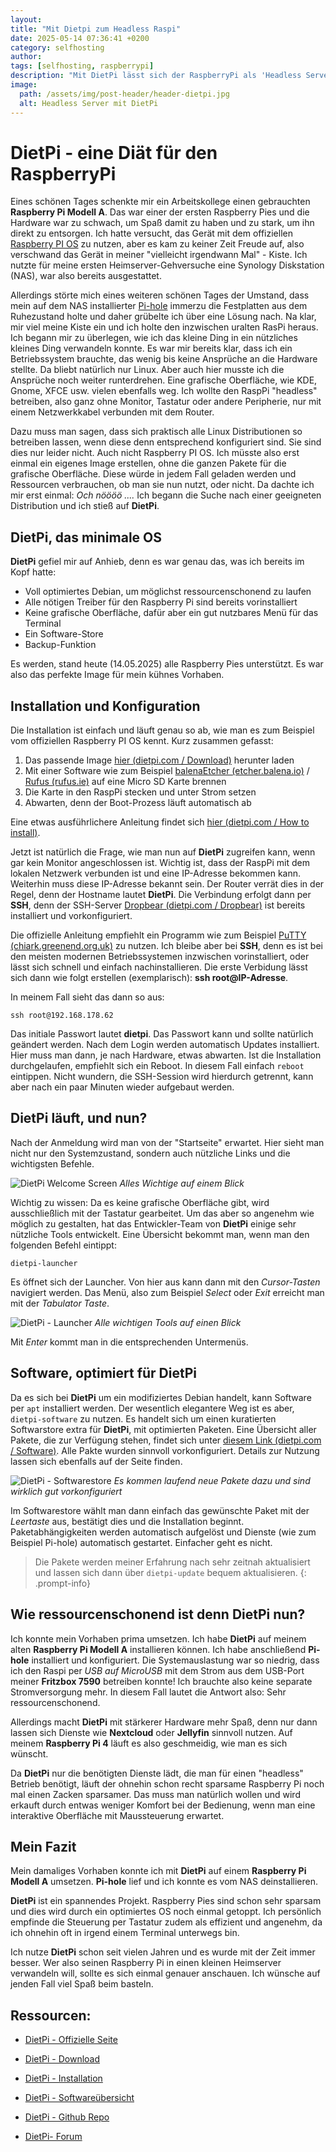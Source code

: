```yaml
---
layout: 
title: "Mit Dietpi zum Headless Raspi"
date: 2025-05-14 07:36:41 +0200
category: selfhosting
author: 
tags: [selfhosting, raspberrypi]
description: "Mit DietPi lässt sich der RaspberryPi als 'Headless Server' betreiben. Wie das geht, erkläre ich in diesem Artikel."
image:
  path: /assets/img/post-header/header-dietpi.jpg
  alt: Headless Server mit DietPi
---
```


# DietPi - eine Diät für den RaspberryPi

Eines schönen Tages schenkte mir ein Arbeitskollege einen gebrauchten **Raspberry Pi Modell A**. Das war einer der ersten Raspberry Pies und die Hardware war zu schwach, um Spaß damit zu haben und zu stark, um ihn direkt zu entsorgen. Ich hatte versucht, das Gerät mit dem offiziellen [Raspberry PI OS](https://www.raspberrypi.com/software/) zu nutzen, aber es kam zu keiner Zeit Freude auf, also verschwand das Gerät in meiner "vielleicht irgendwann Mal" - Kiste. Ich nutzte für meine ersten Heimserver-Gehversuche eine Synology Diskstation (NAS), war also bereits ausgestattet.

Allerdings störte mich eines weiteren schönen Tages der Umstand, dass mein auf dem NAS installierter [Pi-hole](https://pi-hole.net/) immerzu die Festplatten aus dem Ruhezustand holte und daher grübelte ich über eine Lösung nach. Na klar, mir viel meine Kiste ein und ich holte den inzwischen uralten RasPi heraus. Ich begann mir zu überlegen, wie ich das kleine Ding in ein nützliches kleines Ding verwandeln konnte. Es war mir bereits klar, dass ich ein Betriebssystem brauchte, das wenig bis keine Ansprüche an die Hardware stellte. Da bliebt natürlich nur Linux. Aber auch hier musste ich die Ansprüche noch weiter runterdrehen. Eine grafische Oberfläche, wie KDE, Gnome, XFCE usw. vielen ebenfalls weg. Ich wollte den RaspPi "headless" betreiben, also ganz ohne Monitor, Tastatur oder andere Peripherie, nur mit einem Netzwerkkabel verbunden mit dem Router.

Dazu muss man sagen, dass sich praktisch alle Linux Distributionen so betreiben lassen, wenn diese denn entsprechend konfiguriert sind. Sie sind dies nur leider nicht. Auch nicht Raspberry PI OS. Ich müsste also erst einmal ein eigenes Image erstellen, ohne die ganzen Pakete für die grafische Oberfläche. Diese würde in jedem Fall geladen werden und Ressourcen verbrauchen, ob man sie nun nutzt, oder nicht. Da dachte ich mir erst einmal: *Och nöööö ....* Ich begann die Suche nach einer geeigneten Distribution und ich stieß auf **DietPi**.

## DietPi, das minimale OS

**DietPi** gefiel mir auf Anhieb, denn es war genau das, was ich bereits im Kopf hatte:

- Voll optimiertes Debian, um möglichst ressourcenschonend zu laufen
- Alle nötigen Treiber für den Raspberry Pi sind bereits vorinstalliert
- Keine grafische Oberfläche, dafür aber ein gut nutzbares Menü für das Terminal
- Ein Software-Store
- Backup-Funktion

Es werden, stand heute (14.05.2025) alle Raspberry Pies unterstützt. Es war also das perfekte Image für mein kühnes Vorhaben.

## Installation und Konfiguration

Die Installation ist einfach und läuft genau so ab, wie man es zum Beispiel vom offiziellen Raspberry PI OS kennt. Kurz zusammen gefasst:

1. Das passende Image [hier (dietpi.com / Download)](https://dietpi.com/#download) herunter laden
2. Mit einer Software wie zum Beispiel [balenaEtcher (etcher.balena.io)](https://etcher.balena.io/) / [Rufus (rufus.ie)](https://rufus.ie/en/) auf eine Micro SD Karte brennen
3. Die Karte in den RaspPi stecken und unter Strom setzen
4. Abwarten, denn der Boot-Prozess läuft automatisch ab

Eine etwas ausführlichere Anleitung findet sich [hier (dietpi.com / How to install)](https://dietpi.com/docs/install/).

Jetzt ist natürlich die Frage, wie man nun auf **DietPi** zugreifen kann, wenn gar kein Monitor angeschlossen ist. Wichtig ist, dass der RaspPi mit dem lokalen Netzwerk verbunden ist und eine IP-Adresse bekommen kann. Weiterhin muss diese IP-Adresse bekannt sein. Der Router verrät dies in der Regel, denn der Hostname lautet **DietPi**. Die Verbindung erfolgt dann per **SSH**, denn der SSH-Server [Dropbear (dietpi.com / Dropbear)](https://dietpi.com/docs/software/ssh/#dropbear) ist bereits installiert und vorkonfiguriert. 

Die offizielle Anleitung empfiehlt ein Programm wie zum Beispiel [PuTTY (chiark.greenend.org.uk)](https://www.chiark.greenend.org.uk/~sgtatham/putty/latest.html) zu nutzen. Ich bleibe aber bei **SSH**, denn es ist bei den meisten modernen Betriebssystemen inzwischen vorinstalliert, oder lässt sich schnell und einfach nachinstallieren. Die erste Verbidung lässt sich dann wie folgt erstellen (exemplarisch): **ssh root@IP-Adresse**.

In meinem Fall sieht das dann so aus:

```shell
ssh root@192.168.178.62
```
Das initiale Passwort lautet **dietpi**. Das Passwort kann und sollte natürlich geändert werden. Nach dem Login werden automatisch Updates installiert. Hier muss man dann, je nach Hardware, etwas abwarten. Ist die Installation durchgelaufen, empfiehlt sich ein Reboot. In diesem Fall einfach ``reboot`` eintippen. Nicht wundern, die SSH-Session wird hierdurch getrennt, kann aber nach ein paar Minuten wieder aufgebaut werden. 

## DietPi läuft, und nun?

Nach der Anmeldung wird man von der "Startseite" erwartet. Hier sieht man nicht nur den Systemzustand, sondern auch nützliche Links und die wichtigsten Befehle.

![DietPi Welcome Screen](/assets/img/dietpi/dietpi-welcomescreen.jpg)
_Alles Wichtige auf einem Blick_

Wichtig zu wissen: Da es keine grafische Oberfläche gibt, wird ausschließlich mit der Tastatur gearbeitet. Um das aber so angenehm wie möglich zu gestalten, hat das Entwickler-Team von **DietPi** einige sehr nützliche Tools entwickelt. Eine Übersicht bekommt man, wenn man den folgenden Befehl eintippt:

```shell
dietpi-launcher
```

Es öffnet sich der Launcher. Von hier aus kann dann mit den *Cursor-Tasten* navigiert werden. Das Menü, also zum Beispiel *Select* oder *Exit* erreicht man mit der *Tabulator Taste*. 

![DietPi - Launcher](/assets/img/dietpi/dietpi-launcher.jpg)
_Alle wichtigen Tools auf einen Blick_

Mit *Enter* kommt man in die entsprechenden Untermenüs.

## Software, optimiert für DietPi

Da es sich bei **DietPi** um ein modifiziertes Debian handelt, kann Software per ``apt`` installiert werden. Der wesentlich elegantere Weg ist es aber, ``dietpi-software`` zu nutzen. Es handelt sich um einen kuratierten Softwarstore extra für **DietPi**, mit optimierten Paketen. Eine Übersicht aller Pakete, die zur Verfügung stehen, findet sich unter [diesem Link (dietpi.com / Software)](https://dietpi.com/docs/software/). Alle Pakte wurden sinnvoll vorkonfiguriert. Details zur Nutzung lassen sich ebenfalls auf der Seite finden. 

![DietPi - Softwarestore](/assets/img/dietpi/dietpi-softwarstore.jpg)
_Es kommen laufend neue Pakete dazu und sind wirklich gut vorkonfiguriert_

Im Softwarestore wählt man dann einfach das gewünschte Paket mit der *Leertaste* aus, bestätigt dies und die Installation beginnt. Paketabhängigkeiten werden automatisch aufgelöst und Dienste (wie zum Beispiel Pi-hole) automatisch gestartet. Einfacher geht es nicht.

> Die Pakete werden meiner Erfahrung nach sehr zeitnah aktualisiert und lassen sich dann über `dietpi-update` bequem aktualisieren.
{: .prompt-info}

## Wie ressourcenschonend ist denn DietPi nun?

Ich konnte mein Vorhaben prima umsetzen. Ich habe **DietPi** auf meinem alten **Raspberry Pi Modell A** installieren können. Ich habe anschließend **Pi-hole** installiert und konfiguriert. Die Systemauslastung war so niedrig, dass ich den Raspi per *USB auf MicroUSB* mit dem Strom aus dem USB-Port meiner **Fritzbox 7590** betreiben konnte! Ich brauchte also keine separate Stromversorgung mehr. In diesem Fall lautet die Antwort also: Sehr ressourcenschonend.

Allerdings macht **DietPi** mit stärkerer Hardware mehr Spaß, denn nur dann lassen sich Dienste wie **Nextcloud** oder **Jellyfin** sinnvoll nutzen. Auf meinem **Raspberry Pi 4** läuft es also geschmeidig, wie man es sich wünscht.

Da **DietPi** nur die benötigten Dienste lädt, die man für einen "headless" Betrieb benötigt, läuft der ohnehin schon recht sparsame Raspberry Pi noch mal einen Zacken sparsamer. Das muss man natürlich wollen und wird erkauft durch entwas weniger Komfort bei der Bedienung, wenn man eine interaktive Oberfläche mit Maussteuerung erwartet. 

## Mein Fazit

Mein damaliges Vorhaben konnte ich mit **DietPi** auf einem **Raspberry Pi Modell A** umsetzen. **Pi-hole** lief und ich konnte es vom NAS deinstallieren. 

**DietPi** ist ein spannendes Projekt. Raspberry Pies sind schon sehr sparsam und dies wird durch ein optimiertes OS noch einmal getoppt. Ich persönlich empfinde die Steuerung per Tastatur zudem als effizient und angenehm, da ich ohnehin oft in irgend einem Terminal unterwegs bin.

Ich nutze **DietPi** schon seit vielen Jahren und es wurde mit der Zeit immer besser. Wer also seinen Raspberry Pi in einen kleinen Heimserver verwandeln will, sollte es sich einmal genauer anschauen. Ich wünsche auf jenden Fall viel Spaß beim basteln.

## Ressourcen:

* [DietPi - Offizielle Seite](https://dietpi.com/)

* [DietPi - Download](https://dietpi.com/#download)

* [DietPi - Installation](https://dietpi.com/docs/install/)

* [DietPi - Softwareübersicht](https://dietpi.com/docs/software/)

* [DietPi - Github Repo](https://github.com/MichaIng/DietPi)

* [DietPi- Forum](https://dietpi.com/forum/)